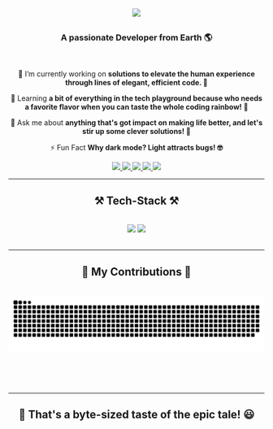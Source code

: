 
<h1 align="center">
    <img src="https://readme-typing-svg.herokuapp.com/?font=Fira+Code&size=35&color=16DC3B&center=true&vCenter=true&width=500&height=70&duration=3000&lines=Hi+There!+👋;+I'm+Zamal!;" />
</h1>

<h3 align="center">A passionate Developer from Earth 🌎 </h3>

<br/>

<div align="center">
 
 🔭 I’m currently working on **solutions to elevate the human experience through lines of elegant, efficient code. 🚀**
 
 🌱 Learning **a bit of everything in the tech playground because who needs a favorite flavor when you can taste the whole coding rainbow! 🌈**

💬 Ask me about **anything that's got impact on making life better, and let's stir up some clever solutions! 🌟**

⚡ Fun Fact **Why dark mode? Light attracts bugs! 🤓**

 </div>
 
<div align="center"> 

<a href="https://zamalali.github.io/" target="_blank">
 <img src="https://img.shields.io/badge/Portfolio-6A2727?style=for-the-badge&logo=project&logoColor=white" target="_blank" /> <!-- sqlite, safari, google-chrome are other good icon options -->
  </a>
  
  <a href="mailto:zamalbabar9866@gmail.com">
    <img src="https://img.shields.io/badge/Gmail-333333?style=for-the-badge&logo=gmail&logoColor=red" />
  </a>
    
  <a href="https://linkedin.com/in/zamal-babar" target="_blank">
    <img src="https://img.shields.io/badge/LinkedIn-0077B5?style=for-the-badge&logo=linkedin&logoColor=white" target="_blank" />
  </a>

  <a href="https://www.youtube.com/@autopy9866" target="_blank">
    <img src="https://img.shields.io/badge/Youtube-EC4B2E?style=for-the-badge&logo=youtube&logoColor=white%22%20target=%22_blank" />
  </a>



   <a href="https://twitter.com/_The_Unsocial_" target="_blank">
    <img src="https://img.shields.io/badge/Twitter-20B4F4?style=for-the-badge&logo=x&logoColor=white%22%20target=%22_blank" />
  </a>

</div>

 <hr/>
 
<h2 align="center">⚒️ Tech-Stack ⚒️</h2>
<br/>
<div align="center">
    <img src="https://skillicons.dev/icons?i=c,python,c,cpp,html,css,javascript,tailwind,wordpress,vscode,github,git" />
    <img src="https://skillicons.dev/icons?i=mysql,postman,powershell,stackoverflow,tensorflow,pytorch,sklearn,opencv,matlab," /><br>
</div>

<br/>
<hr/>

<div align="center">
  <h2>🦊 My Contributions 🦊</h2>
  <br>
  <img alt="snake eating my contributions" src="https://raw.githubusercontent.com/salesp07/salesp07/output/github-contribution-grid-snake.svg" />
  
  <br/><br/><br/>
</div>


<hr/>

<h2 align="center">🌱 That's a byte-sized taste of the epic tale! 😃</h2>
